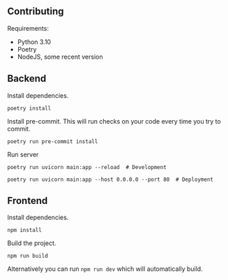## Contributing

Requirements:

- Python 3.10
- Poetry
- NodeJS, some recent version

## Backend

Install dependencies.

```shell
poetry install
```

Install pre-commit. This will run checks on your code every time you try to commit.

```shell
poetry run pre-commit install
```

Run server

```shell
poetry run uvicorn main:app --reload  # Development

poetry run uvicorn main:app --host 0.0.0.0 --port 80  # Deployment
```

## Frontend

Install dependencies.

```shell
npm install
```

Build the project.

```shell
npm run build
```

Alternatively you can run `npm run dev` which will automatically build.
